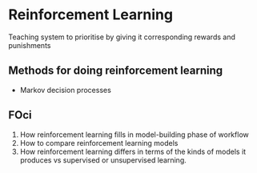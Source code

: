 # Reinforcement Learning
Teaching system to prioritise by giving it corresponding rewards and punishments

## Methods for doing reinforcement learning
- Markov decision processes

## FOci
1. How reinforcement learning fills in model-building phase of workflow
2. How to compare reinforcement learning models
3. How reinforcement learning differs in terms of the kinds of models it produces vs supervised or unsupervised learning.